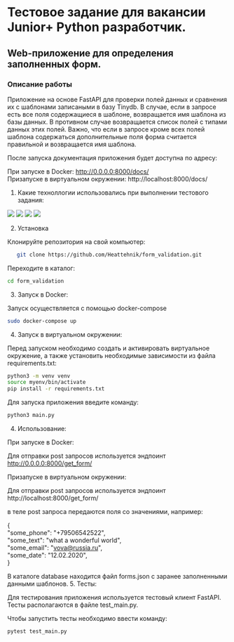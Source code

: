 # Тестовое задание для вакансии Junior+ Python разработчик.
## Web-приложение для определения заполненных форм.

### Описание работы

Приложение на основе FastAPI для проверки полей данных и 
сравнения их c шаблонами записаными в базу Tinydb. В случае, если в запросе есть все поля содержащиеся в шаблоне,
возвращается имя шаблона из базы данных. В противном случае возвращается список полей с типами данных этих полей.
Важно, что если в запросе кроме всех полей шаблона содержаться дополнительные поля форма считается правильной и 
возвращается имя шаблона.

После запуска документация приложения будет доступна по адресу:

При запуске в Docker: http://0.0.0.0:8000/docs/ \
Призапуске в виртуальном окружении: http://localhost:8000/docs/


1. Какие техноллогии использовались при выполнении тестового задания:
    
![](https://img.shields.io/badge/Code-Python-informational?style=flat&logo=python&logoColor=white&color=green)
![](https://img.shields.io/badge/Framework-FastAPI-informational?style=flat&logo=fastapi&logoColor=white&color=green)
![](https://img.shields.io/badge/Database-TinyDB-informational?style=flat&logo=tinydb&logoColor=white&color=green)
![](https://img.shields.io/badge/Tools-Docker-informational?style=flat&logo=docker&logoColor=white&color=green)

2. Установка 

Клонируйте репозитория на свой компьютер:
```bash
   git clone https://github.com/Heattehnik/form_validation.git
```
Переходите в каталог:
``` bash
cd form_validation
```
3. Запуск в Docker:

Запуск осуществляется с помощью docker-compose
```bash
sudo docker-compose up
```

4. Запуск в виртуальном окружении:

Перед запуском необходимо создать и активировать виртуальное окружение, а также установить необходимые зависимости из файла requirements.txt:

```bash
python3 -m venv venv
source myenv/bin/activate
pip install -r requirements.txt
```

Для запуска приложения введите команду:
```bash
python3 main.py
```

4. Использование:

При запуске в Docker:

Для отправки post запросов используется эндпоинт http://0.0.0.0:8000/get_form/

Призапуске в виртуальном окружении:

Для отправки post запросов используется эндпоинт http://localhost:8000/get_form/

в теле post запроса передаются поля со значениями, например:

{ \
        "some_phone": "+79506542522", \
        "some_text": "what a wonderful world", \
        "some_email": "vova@russia.ru", \
        "some_date": "12.02.2020", \
}

В каталоге database находится файл forms.json с заранее заполненными данными шаблонов.
5. Тесты:

Для тестирования приложения используется тестовый клиент FastAPI. Тесты располагаются в файле test_main.py.

Чтобы запустить тесты необходимо ввести команду:

```bash
pytest test_main.py
```